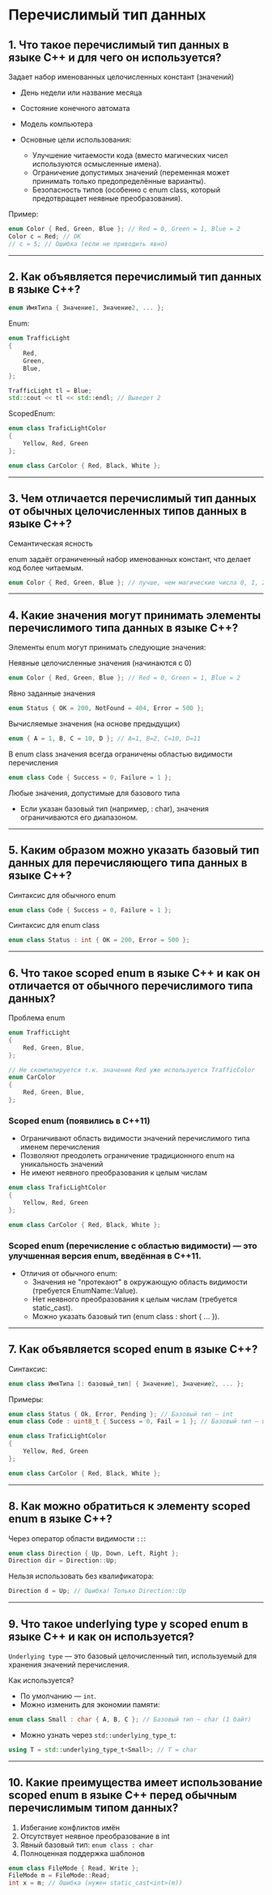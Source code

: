 # Перечислимый тип данных

## 1. Что такое перечислимый тип данных в языке C++ и для чего он используется?

Задает набор именованных целочисленных констант (значений)
- День недели или название месяца
- Состояние конечного автомата
- Модель компьютера


- Основные цели использования:
  - Улучшение читаемости кода (вместо магических чисел используются осмысленные имена).
  - Ограничение допустимых значений (переменная может принимать только предопределённые варианты).
  - Безопасность типов (особенно с enum class, который предотвращает неявные преобразования).

Пример:
```c++
enum Color { Red, Green, Blue }; // Red = 0, Green = 1, Blue = 2
Color c = Red; // OK
// c = 5; // Ошибка (если не приводить явно)
```

---

## 2. Как объявляется перечислимый тип данных в языке C++?
```c++
enum ИмяТипа { Значение1, Значение2, ... };
```

Enum:
```c++
enum TrafficLight
{
    Red,
    Green,
    Blue,
};

TrafficLight tl = Blue;
std::cout << tl << std::endl; // Выведет 2
```

ScopedEnum:
```c++
enum class TraficLightColor
{
    Yellow, Red, Green
};

enum class CarColor { Red, Black, White };
```

---

## 3. Чем отличается перечислимый тип данных от обычных целочисленных типов данных в языке C++?
Семантическая ясность

enum задаёт ограниченный набор именованных констант, что делает код более читаемым.
```c++
enum Color { Red, Green, Blue }; // лучше, чем магические числа 0, 1, 2
```



---

## 4. Какие значения могут принимать элементы перечислимого типа данных в языке C++?
Элементы enum могут принимать следующие значения:

Неявные целочисленные значения (начинаются с 0)
```c++
enum Color { Red, Green, Blue }; // Red = 0, Green = 1, Blue = 2
```

Явно заданные значения
```c++
enum Status { OK = 200, NotFound = 404, Error = 500 };
```

Вычисляемые значения (на основе предыдущих)
```c++
enum { A = 1, B, C = 10, D }; // A=1, B=2, C=10, D=11
```

В enum class значения всегда ограничены областью видимости перечисления
```c++
enum class Code { Success = 0, Failure = 1 };
```

Любые значения, допустимые для базового типа
- Если указан базовый тип (например, : char), значения ограничиваются его диапазоном.



---

## 5. Каким образом можно указать базовый тип данных для перечисляющего типа данных в языке C++?
Синтаксис для обычного enum
```c++
enum class Code { Success = 0, Failure = 1 };
```

Синтаксис для enum class
```c++
enum class Status : int { OK = 200, Error = 500 };
```

---

## 6. Что такое scoped enum в языке C++ и как он отличается от обычного перечислимого типа данных?
Проблема enum
```c++
enum TrafficLight
{
    Red, Green, Blue,
};

// Не скомпилируется т.к. значение Red уже используется TrafficColor
enum CarColor
{
    Red, Green, Blue,
};
```

### Scoped enum (появились в С++11)

- Ограничивают область видимости значений перечислимого типа именем перечисления
- Позволяют преодолеть ограничение традиционного enum на уникальность значений
- Не имеют неявного преобразования к целым числам


```c++
enum class TraficLightColor
{
    Yellow, Red, Green
};

enum class CarColor { Red, Black, White };
```

### Scoped enum (перечисление с областью видимости) — это улучшенная версия enum, введённая в C++11.

- Отличия от обычного enum:
  - Значения не "протекают" в окружающую область видимости (требуется EnumName::Value).
  - Нет неявного преобразования к целым числам (требуется static_cast).
  - Можно указать базовый тип (enum class : short { ... }).

---

## 7. Как объявляется scoped enum в языке C++?
Синтаксис:
```c++
enum class ИмяТипа [: базовый_тип] { Значение1, Значение2, ... };
```

Примеры:
```c++
enum class Status { Ok, Error, Pending }; // Базовый тип — int  
enum class Code : uint8_t { Success = 0, Fail = 1 }; // Базовый тип — uint8_t  
```

```c++
enum class TraficLightColor
{
    Yellow, Red, Green
};

enum class CarColor { Red, Black, White };
```


---

## 8. Как можно обратиться к элементу scoped enum в языке C++?
Через оператор области видимости `::`:
```c++
enum class Direction { Up, Down, Left, Right };
Direction dir = Direction::Up;
```

Нельзя использовать без квалификатора:
```c++
Direction d = Up; // Ошибка! Только Direction::Up  
```

---

## 9. Что такое underlying type у scoped enum в языке C++ и как он используется?
`Underlying type` — это базовый целочисленный тип, используемый для хранения значений перечисления.

Как используется?
- По умолчанию — `int`.
- Можно изменить для экономии памяти:
```c++
enum class Small : char { A, B, C }; // Базовый тип — char (1 байт)  
```
- Можно узнать через `std::underlying_type_t`:
```c++
using T = std::underlying_type_t<Small>; // T = char  
```

---

## 10. Какие преимущества имеет использование scoped enum в языке C++ перед обычным перечислимым типом данных?
1. Избегание конфликтов имён
2. Отсутствует неявное преобразование в int
3. Явный базовый тип: `enum class : char`
4. Полноценная поддержка шаблонов

```c++
enum class FileMode { Read, Write };
FileMode m = FileMode::Read;
int x = m; // Ошибка (нужен static_cast<int>(m))
```